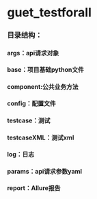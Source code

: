 # guet_testforall
### 目录结构：
#### args：api请求对象

#### base：项目基础python文件

#### component:公共业务方法

#### config：配置文件

#### testcase：测试

#### testcaseXML：测试xml

#### log：日志

#### params：api请求参数yaml

#### report：Allure报告